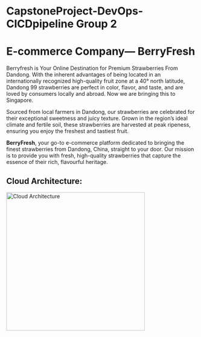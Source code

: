# CapstoneProject-DevOps-CICDpipeline Group 2

# E-commerce Company— BerryFresh

Berryfresh is Your Online Destination for Premium Strawberries From Dandong. With the 
inherent advantages of being located in an internationally recognized high-quality fruit zone at a 40° north latitude, Dandong 99 strawberries are perfect in color, flavor, and taste, and are loved by consumers locally and abroad. Now we are bringing this to Singapore. 

Sourced from local farmers in Dandong, our strawberries are celebrated for their exceptional sweetness and juicy texture. Grown in the region’s ideal climate and fertile soil, these strawberries are harvested at peak ripeness, ensuring you enjoy the freshest and tastiest fruit.

**BerryFresh**, your go-to e-commerce platform dedicated to bringing the finest strawberries from Dandong, China, straight to your door. Our mission is to provide you with fresh, high-quality strawberries that capture the essence of their rich, flavourful heritage.


## Cloud Architecture:
<img width="367" alt="Cloud Architecture" src="https://github.com/user-attachments/assets/c13e8050-823d-4797-a1da-11d1016ef693">
